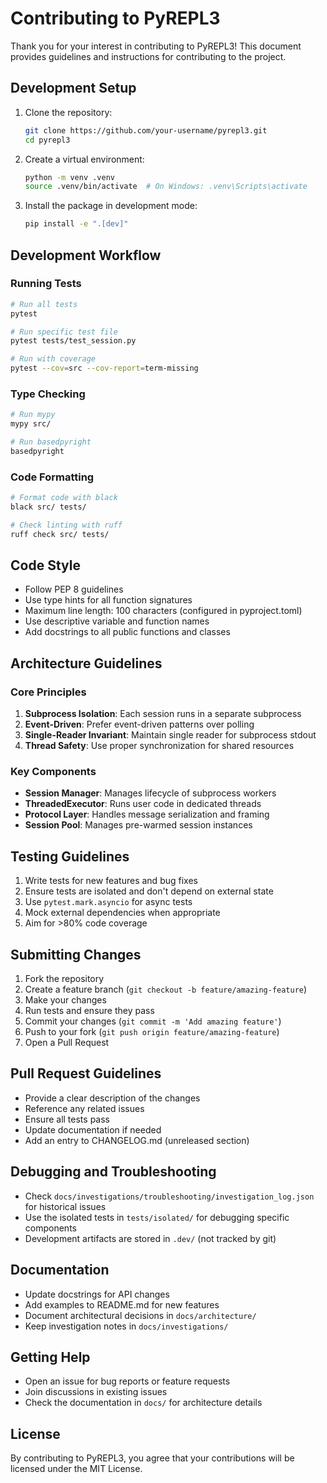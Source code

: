 # Contributing to PyREPL3

Thank you for your interest in contributing to PyREPL3! This document provides guidelines and instructions for contributing to the project.

## Development Setup

1. Clone the repository:
   ```bash
   git clone https://github.com/your-username/pyrepl3.git
   cd pyrepl3
   ```

2. Create a virtual environment:
   ```bash
   python -m venv .venv
   source .venv/bin/activate  # On Windows: .venv\Scripts\activate
   ```

3. Install the package in development mode:
   ```bash
   pip install -e ".[dev]"
   ```

## Development Workflow

### Running Tests

```bash
# Run all tests
pytest

# Run specific test file
pytest tests/test_session.py

# Run with coverage
pytest --cov=src --cov-report=term-missing
```

### Type Checking

```bash
# Run mypy
mypy src/

# Run basedpyright
basedpyright
```

### Code Formatting

```bash
# Format code with black
black src/ tests/

# Check linting with ruff
ruff check src/ tests/
```

## Code Style

- Follow PEP 8 guidelines
- Use type hints for all function signatures
- Maximum line length: 100 characters (configured in pyproject.toml)
- Use descriptive variable and function names
- Add docstrings to all public functions and classes

## Architecture Guidelines

### Core Principles

1. **Subprocess Isolation**: Each session runs in a separate subprocess
2. **Event-Driven**: Prefer event-driven patterns over polling
3. **Single-Reader Invariant**: Maintain single reader for subprocess stdout
4. **Thread Safety**: Use proper synchronization for shared resources

### Key Components

- **Session Manager**: Manages lifecycle of subprocess workers
- **ThreadedExecutor**: Runs user code in dedicated threads
- **Protocol Layer**: Handles message serialization and framing
- **Session Pool**: Manages pre-warmed session instances

## Testing Guidelines

1. Write tests for new features and bug fixes
2. Ensure tests are isolated and don't depend on external state
3. Use `pytest.mark.asyncio` for async tests
4. Mock external dependencies when appropriate
5. Aim for >80% code coverage

## Submitting Changes

1. Fork the repository
2. Create a feature branch (`git checkout -b feature/amazing-feature`)
3. Make your changes
4. Run tests and ensure they pass
5. Commit your changes (`git commit -m 'Add amazing feature'`)
6. Push to your fork (`git push origin feature/amazing-feature`)
7. Open a Pull Request

## Pull Request Guidelines

- Provide a clear description of the changes
- Reference any related issues
- Ensure all tests pass
- Update documentation if needed
- Add an entry to CHANGELOG.md (unreleased section)

## Debugging and Troubleshooting

- Check `docs/investigations/troubleshooting/investigation_log.json` for historical issues
- Use the isolated tests in `tests/isolated/` for debugging specific components
- Development artifacts are stored in `.dev/` (not tracked by git)

## Documentation

- Update docstrings for API changes
- Add examples to README.md for new features
- Document architectural decisions in `docs/architecture/`
- Keep investigation notes in `docs/investigations/`

## Getting Help

- Open an issue for bug reports or feature requests
- Join discussions in existing issues
- Check the documentation in `docs/` for architecture details

## License

By contributing to PyREPL3, you agree that your contributions will be licensed under the MIT License.